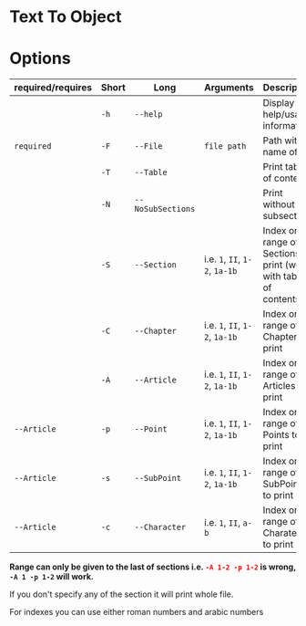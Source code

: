 # Text To Object

Options
=======
required/requires|Short|Long|Arguments|Description
---|---|---|---|---
||`-h`|`--help`||Display help/usage information
|`required`|`-F`|`--File`|`file path`|Path with name of file
||`-T`|`--Table`||Print table of contents
||`-N`|`--NoSubSections`||Print without subsections
||`-S`|`--Section`|i.e. `1`, `II`, `1-2`, `1a-1b`|Index or range of Sections to print (works with table of contents)  
||`-C`|`--Chapter`|i.e. `1`, `II`, `1-2`, `1a-1b`|Index or range of Chapters to print
||`-A`|`--Article`|i.e. `1`, `II`, `1-2`, `1a-1b`|Index or range of Articles to print
|`--Article`|`-p`|`--Point`|i.e. `1`, `II`, `1-2`, `1a-1b`|Index or range of Points to print
|`--Article`|`-s`|`--SubPoint`|i.e. `1`, `II`, `1-2`, `1a-1b`|Index or range of SubPoints to print
|`--Article`|`-c`|`--Character`|i.e. `1`, `II`, `a-b`|Index or range of Charaters to print

**Range can only be given to the last of sections i.e. <span style="color:red">`-A 1-2 -p 1-2`</span> is wrong, `-A 1 -p 1-2` will work.**

If you don't specify any of the section it will print whole file.

For indexes you can use either roman numbers and arabic numbers
